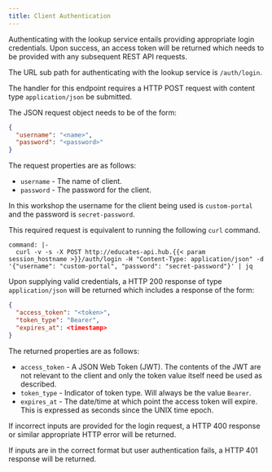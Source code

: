 ```yaml
---
title: Client Authentication
---
```


Authenticating with the lookup service entails providing appropriate login
credentials. Upon success, an access token will be returned which needs to be
provided with any subsequent REST API requests.

The URL sub path for authenticating with the lookup service is `/auth/login`.

The handler for this endpoint requires a HTTP POST request with content type
`application/json` be submitted.

The JSON request object needs to be of the form:

```json
{
  "username": "<name>",
  "password": "<password>"
}
```

The request properties are as follows:

* `username` - The name of client.
* `password` - The password for the client.

In this workshop the username for the client being used is `custom-portal` and
the password is `secret-password`.

This required request is equivalent to running the following `curl` command.

```terminal:execute
command: |-
  curl -v -s -X POST http://educates-api.hub.{{< param session_hostname >}}/auth/login -H "Content-Type: application/json" -d '{"username": "custom-portal", "password": "secret-password"}' | jq
```

Upon supplying valid credentials, a HTTP 200 response of type `application/json`
will be returned which includes a response of the form:

```json
{
  "access_token": "<token>",
  "token_type": "Bearer",
  "expires_at": <timestamp>
}
```

The returned properties are as follows:

* `access_token` - A JSON Web Token (JWT). The contents of the JWT are not
  relevant to the client and only the token value itself need be used as
  described.
* `token_type` - Indicator of token type. Will always be the value `Bearer`.
* `expires_at` - The date/time at which point the access token will expire. This
  is expressed as seconds since the UNIX time epoch.

If incorrect inputs are provided for the login request, a HTTP 400 response or
similar appropriate HTTP error will be returned.

If inputs are in the correct format but user authentication fails, a HTTP 401
response will be returned.
